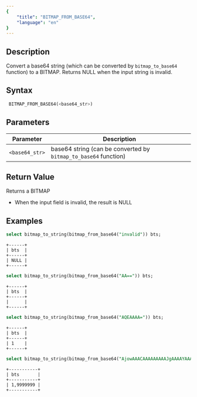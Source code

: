 ```yaml
---
{
    "title": "BITMAP_FROM_BASE64",
    "language": "en"
}
---
```


## Description

Convert a base64 string (which can be converted by `bitmap_to_base64` function) to a BITMAP. Returns NULL when the input string is invalid.

## Syntax

```sql
 BITMAP_FROM_BASE64(<base64_str>)
```

## Parameters

| Parameter      | Description                                                     |
|----------------|-----------------------------------------------------------------|
| `<base64_str>` | base64 string (can be converted by `bitmap_to_base64` function) |

## Return Value

Returns a BITMAP
- When the input field is invalid, the result is NULL

## Examples


```sql
select bitmap_to_string(bitmap_from_base64("invalid")) bts;
```

```text
+------+
| bts  |
+------+
| NULL |
+------+
```

```sql
select bitmap_to_string(bitmap_from_base64("AA==")) bts;
```

```text
+------+
| bts  |
+------+
|      |
+------+
```

```sql
select bitmap_to_string(bitmap_from_base64("AQEAAAA=")) bts;
```

```text
+------+
| bts  |
+------+
| 1    |
+------+
```

```sql
select bitmap_to_string(bitmap_from_base64("AjowAAACAAAAAAAAAJgAAAAYAAAAGgAAAAEAf5Y=")) bts;
```

```text
+-----------+
| bts       |
+-----------+
| 1,9999999 |
+-----------+
```
